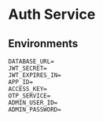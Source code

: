# Auth Service

## Environments

```
DATABASE_URL=
JWT_SECRET=
JWT_EXPIRES_IN=
APP_ID=
ACCESS_KEY=
OTP_SERVICE=
ADMIN_USER_ID=
ADMIN_PASSWORD=
```
